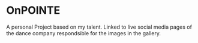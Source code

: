 # OnPOINTE
A personal Project based on my talent. 
Linked to live social media pages of 
the dance company respondsible for the images in the gallery.
